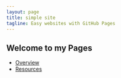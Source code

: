 ```yaml
---
layout: page
title: simple site
tagline: Easy websites with GitHub Pages
---
```

## Welcome to my Pages

- [Overview](pages/MyFirstSubpage.html)
- [Resources](pages/resources.html)

